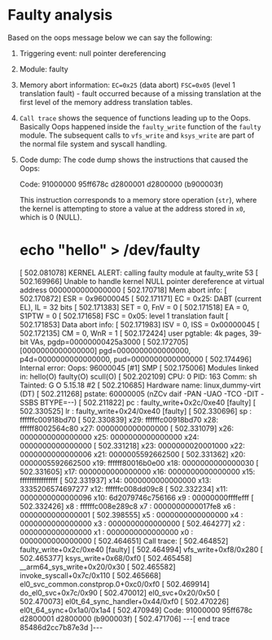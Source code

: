 # Faulty analysis

Based on the oops message below we can say the following:

 1. Triggering event: null pointer dereferencing
 2. Module: faulty
 3. Memory abort information: `EC=0x25` (data abort) `FSC=0x05` (level 1 translation fault) - fault occurred because of a missing translation at the first level of the memory address translation tables.
 4. `Call trace` shows the sequence of functions leading up to the Oops. Basically Oops happened inside the `faulty_write` function of the `faulty` module. The subsequent calls to `vfs_write` and `ksys_write` are part of the normal file system and syscall handling.
 5. Code dump: The code dump shows the instructions that caused the Oops:

    Code: 91000000 95ff678c d2800001 d2800000 (b900003f)

    This instruction corresponds to a memory store operation (`str`), where the kernel is attempting to store a value at the address stored in `x0`, which is 0 (NULL).

    # echo "hello" > /dev/faulty
    [  502.081078] KERNEL ALERT: calling faulty module at faulty_write 53
    [  502.169966] Unable to handle kernel NULL pointer dereference at virtual address 0000000000000000
    [  502.170718] Mem abort info:
    [  502.170872]   ESR = 0x96000045
    [  502.171171]   EC = 0x25: DABT (current EL), IL = 32 bits
    [  502.171383]   SET = 0, FnV = 0
    [  502.171518]   EA = 0, S1PTW = 0
    [  502.171658]   FSC = 0x05: level 1 translation fault
    [  502.171853] Data abort info:
    [  502.171983]   ISV = 0, ISS = 0x00000045
    [  502.172135]   CM = 0, WnR = 1
    [  502.172424] user pgtable: 4k pages, 39-bit VAs, pgdp=00000000425a3000
    [  502.172705] [0000000000000000] pgd=0000000000000000, p4d=0000000000000000, pud=0000000000000000
    [  502.174496] Internal error: Oops: 96000045 [#1] SMP
    [  502.175006] Modules linked in: hello(O) faulty(O) scull(O)
    [  502.202109] CPU: 0 PID: 163 Comm: sh Tainted: G           O      5.15.18 #2
    [  502.210685] Hardware name: linux,dummy-virt (DT)
    [  502.211268] pstate: 60000005 (nZCv daif -PAN -UAO -TCO -DIT -SSBS BTYPE=--)
    [  502.211822] pc : faulty_write+0x2c/0xe40 [faulty]
    [  502.330525] lr : faulty_write+0x24/0xe40 [faulty]
    [  502.330696] sp : ffffffc00918bd70
    [  502.330839] x29: ffffffc00918bd70 x28: ffffff8002564c80 x27: 0000000000000000
    [  502.331079] x26: 0000000000000000 x25: 0000000000000000 x24: 0000000000000000
    [  502.331218] x23: 0000000020001000 x22: 0000000000000006 x21: 0000005592662500
    [  502.331362] x20: 0000005592662500 x19: ffffff80016b0e00 x18: 0000000000000030
    [  502.331605] x17: 0000000000000000 x16: 0000000000000000 x15: ffffffffffffffff
    [  502.331937] x14: 0000000000000000 x13: 3335206574697277 x12: ffffffc008dd09c8
    [  502.332234] x11: 0000000000000096 x10: 6d2079746c756166 x9 : 00000000ffffefff
    [  502.332426] x8 : ffffffc008e289c8 x7 : 0000000000017fe8 x6 : 0000000000000001
    [  502.398555] x5 : 0000000000000000 x4 : 0000000000000000 x3 : 0000000000000000
    [  502.464277] x2 : 0000000000000000 x1 : 0000000000000000 x0 : 0000000000000000
    [  502.464651] Call trace:
    [  502.464852]  faulty_write+0x2c/0xe40 [faulty]
    [  502.464994]  vfs_write+0xf8/0x280
    [  502.465377]  ksys_write+0x68/0xf0
    [  502.465458]  __arm64_sys_write+0x20/0x30
    [  502.465582]  invoke_syscall+0x7c/0x110
    [  502.465668]  el0_svc_common.constprop.0+0xc0/0xf0
    [  502.469914]  do_el0_svc+0x7c/0x90
    [  502.470012]  el0_svc+0x20/0x50
    [  502.470073]  el0t_64_sync_handler+0x44/0xf0
    [  502.470226]  el0t_64_sync+0x1a0/0x1a4
    [  502.470949] Code: 91000000 95ff678c d2800001 d2800000 (b900003f)
    [  502.471706] ---[ end trace 85486d2cc7b87e3d ]---
